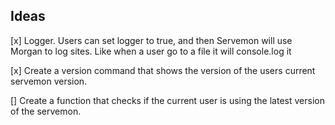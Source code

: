## Ideas

[x] Logger. Users can set logger to true, and then Servemon will use Morgan to log sites. Like when a user go to a file it will console.log it

[x] Create a version command that shows the version of the users current servemon version.

[] Create a function that checks if the current user is using the latest version of the servemon.

